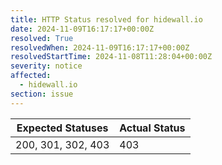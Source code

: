 ```yaml
---
title: HTTP Status resolved for hidewall.io
date: 2024-11-09T16:17:17+00:00Z
resolved: True
resolvedWhen: 2024-11-09T16:17:17+00:00Z
resolvedStartTime: 2024-11-08T11:28:04+00:00Z
severity: notice
affected:
  - hidewall.io
section: issue
---
```


| Expected Statuses | Actual Status  |
|-------------------|----------------|
| 200, 301, 302, 403 | 403 |
